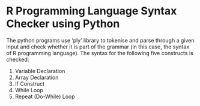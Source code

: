# R Programming Language Syntax Checker using Python

The python programs use ‘ply’ library to tokenise and parse through a
given input and check whether it is part of the grammar (in this case, the
syntax of R programming language).
The syntax for the following five constructs is checked:
1. Variable Declaration
2. Array Declaration
3. If Construct
4. While Loop
5. Repeat (Do-While) Loop